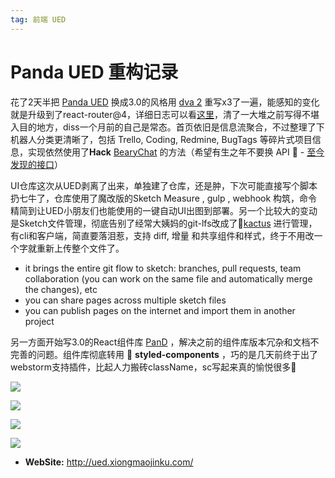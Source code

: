 ```yaml
---
tag: 前端 UED
---
```




# Panda UED 重构记录



花了2天半把 [Panda UED](https://ued.xiongmaojinku.com) 换成3.0的风格用 [dva 2](https://github.com/dvajs/dva/releases) 重写x3了一遍，能感知的变化就是升级到了react-router@4，详细日志可以看[这里](https://github.com/sorrycc/blog/issues/48)，清了一大堆之前写得不堪入目的地方，diss一个月前的自己是常态。首页依旧是信息流聚合，不过整理了下机器人分类更清晰了，包括 Trello, Coding, Redmine, BugTags 等碎片式项目信息，实现依然使用了**Hack** [BearyChat](https://bearychat.com/) 的方法（希望有生之年不要换 API 🤤 - [至今发现的接口](https://www.zybuluo.com/electricface/note/139048)）



UI仓库这次从UED剥离了出来，单独建了仓库，还是肿，下次可能直接写个脚本扔七牛了，仓库使用了魔改版的Sketch Measure , gulp , webhook 构筑，命令精简到让UED小朋友们也能使用的一键自动UI出图到部署。另一个比较大的变动是Sketch文件管理，彻底告别了经常大姨妈的git-lfs改成了🌵[kactus](https://github.com/kactus-io/kactus) 进行管理，有cli和客户端，简直要落泪惹，支持 diff, 增量 和共享组件和样式，终于不用改一个字就重新上传整个文件了。



- it brings the entire git flow to sketch: branches, pull requests, team collaboration (you can work on the same file and automatically merge the changes), etc
- you can share pages across multiple sketch files
- you can publish pages on the internet and import them in another project



另一方面开始写3.0的React组件库 [PanD](https://coding.net/u/canisminor1990/p/panda-design/git) ，解决之前的组件库版本冗杂和文档不完善的问题。组件库彻底转用 💅 **styled-components** ，巧的是几天前终于出了webstorm支持插件，比起人力搬砖className，sc写起来真的愉悦很多👏



![](http://qn.canisminor.cc/2017-09-20-pand_1.png)

![](http://qn.canisminor.cc/2017-09-20-pand_2.png)

![](http://qn.canisminor.cc/2017-09-20-pand_3.png)

![](http://qn.canisminor.cc/2017-09-20-pand_4.png)

- **WebSite:** <http://ued.xiongmaojinku.com/>